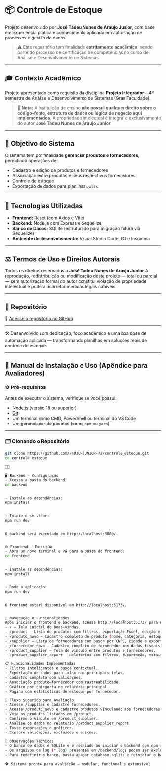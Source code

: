 
# 📦 Controle de Estoque

Projeto desenvolvido por **José Tadeu Nunes de Araujo Junior**, com base em experiência prática e conhecimento aplicado em automação de processos e gestão de dados.

> ⚠️ Este repositório tem finalidade **estritamente acadêmica**, sendo parte do processo de certificação de competências no curso de Análise e Desenvolvimento de Sistemas.

---

## 🎓 Contexto Acadêmico

Projeto apresentado como requisito da disciplina **Projeto Integrador** – 4º semestre de Análise e Desenvolvimento de Sistemas (Gran Faculdade).

> 🔐 **Nota:** A instituição de ensino **não possui qualquer direito sobre o código-fonte, estrutura de dados ou lógica de negócio aqui implementados**. A propriedade intelectual é integral e exclusivamente do autor **José Tadeu Nunes de Araujo Junior**

---

## 🧭 Objetivo do Sistema

O sistema tem por finalidade **gerenciar produtos e fornecedores**, permitindo operações de:

- Cadastro e edição de produtos e fornecedores
- Associação entre produtos e seus respectivos fornecedores
- Controle de estoque
- Exportação de dados para planilhas `.xlsx`

---

## 🚀 Tecnologias Utilizadas

- **Frontend:** React (com Axios e Vite)
- **Backend:** Node.js com Express e Sequelize
- **Banco de Dados:** SQLite (estruturado para migração futura via Sequelize)
- **Ambiente de desenvolvimento:** Visual Studio Code, Git e Insomnia

---

## ⚖️ Termos de Uso e Direitos Autorais

Todos os direitos reservados a **José Tadeu Nunes de Araujo Junior** A reprodução, redistribuição ou modificação deste projeto — total ou parcial — sem autorização formal do autor constitui violação de propriedade intelectual e poderá acarretar medidas legais cabíveis.

---

## 📁 Repositório

🔗 [Acesse o repositório no GitHub](https://github.com/74D3U-JUN10R-7J/controle_estoque)

---

🛠️ Desenvolvido com dedicação, foco acadêmico e uma boa dose de automação aplicada — transformando planilhas em soluções reais de controle de estoque.

---

## 📘 Manual de Instalação e Uso (Apêndice para Avaliadores)

### ⚙️ Pré-requisitos

Antes de executar o sistema, verifique se você possui:

- [Node.js](https://nodejs.org/) (versão 18 ou superior)
- [Git](https://git-scm.com/)
- Um terminal como CMD, PowerShell ou terminal do VS Code
- Um gerenciador de pacotes (como `npm` ou `yarn`)

---

### 🗂️ Clonando o Repositório

```bash
git clone https://github.com/74D3U-JUN10R-7J/controle_estoque.git
cd controle_estoque



🖥️ Backend — Configuração
- Acesse a pasta do backend:
cd backend


- Instale as dependências:
npm install


- Inicie o servidor:
npm run dev


O backend será executado em http://localhost:3000/.


🌐 Frontend — Execução
- Abra um novo terminal e vá para a pasta do frontend:
cd frontend


- Instale as dependências:
npm install


- Rode a aplicação:
npm run dev


O frontend estará disponível em http://localhost:5173/.


🧪 Navegação e Funcionalidades
Após iniciar o frontend e backend, acesse http://localhost:5173/ para usar o sistema. As principais páginas são:
- / — Tela inicial de boas-vindas.
- /product — Lista de produtos com filtros, exportação Excel, edição e exclusão.
- /produto_novo — Cadastro completo de produto (nome, categoria, estoque, fornecedor etc).
- /supplier — Lista de fornecedores com busca por CNPJ, cidade e exportação.
- /fornecedor_novo — Cadastro completo de fornecedor com dados fiscais, CNAEs, e localização.
- /product_supplier — Tela de vínculo entre produtos e fornecedores.
- /product_supplier_report — Relatórios com filtros, exportação, totais por fornecedor e gráfico por categoria.

📋 Funcionalidades Implementadas
- Filtros inteligentes e busca contextual.
- Exportação de dados para .xlsx nas principais telas.
- Cadastro completo com validações.
- Associação produto–fornecedor com rastreabilidade.
- Gráfico por categoria no relatório principal.
- Página com estatísticas de estoque por fornecedor.

🧭 Fluxo Sugerido para Avaliação
- Acesse /supplier e cadastre fornecedores.
- Acesse /produto_novo e cadastre produtos vinculando aos fornecedores.
- Veja os produtos listados em /product.
- Confirme o vínculo em /product_supplier.
- Analise os dados no relatório /product_supplier_report.
- Teste exportações e gráficos.
- Explore validações, exclusões e edições.

📌 Observações Técnicas
- O banco de dados é SQLite e é recriado ao iniciar o backend com npm run dev.
- Os arquivos de log (*.log) presentes em /backend/logs podem ser excluídos do controle de versão em ambientes de produção.
- Para redefinir o banco, basta apagar database.sqlite e reiniciar o backend.

🛠️ Sistema pronto para avaliação — modular, funcional e extensível
